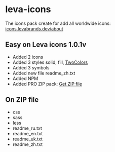 # leva-icons
The icons pack create for add all worldwide icons: [icons.levabrands.dev/about](https://icons.levabrands.dev/about/)
## Easy on Leva icons 1.0.1v
* Added 2 icons
* Added 3 styles solid, fill, [TwoColors](https://icons.levabrands.dev/styles/twocolors)
* Added 3 symbols
* Added new file readme_zh.txt
* Added NPM
* Added PRO ZIP pack: [Get ZIP file](https://icons.levabrands.dev/zip#for-pro)
## On ZIP file
* css
* sass
* less
* readme_ru.txt
* readme_en.txt
* readme_uk.txt
* readme_zh.txt
